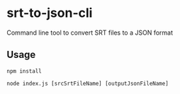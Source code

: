 # srt-to-json-cli
Command line tool to convert SRT files to a JSON format

## Usage

```
npm install 
```

```
node index.js [srcSrtFileName] [outputJsonFileName]
```


